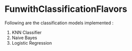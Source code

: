 # FunwithClassificationFlavors

Following are the classification models implemented :
1. KNN Classifier
2. Naive Bayes
3. Logistic Regression
